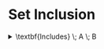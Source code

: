 # Set Inclusion

<details>

<summary><span class="math">\textbf{Includes} \; A \; B</span></summary>

***

$$A \in \textbf{Set}$$

$$B \in \textbf{Set}$$

$$\forall (x : x \in A : x \in B)$$

***

**Notation**

1. $$A \subseteq B$$ denotes $$\textbf{Includes} \; A \; B$$.

***

```
pred Includes(A,B: set univ) {
  A in B
}
```

</details>
